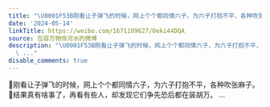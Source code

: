 ```yaml
---
title: "\U0001F53B刚看让子弹飞的时候，网上个个都同情六子，为六子打抱不平，各种吹张麻子。\U0001F53B结果真有啥事了，再看有些人，却发现它们争先恐后都在装胡万。"
date: '2024-05-14'
linkTitle: https://weibo.com/1671109627/Oeki44DQA
source: 包容万物恒河水的微博
description: "\U0001F53B刚看让子弹飞的时候，网上个个都同情六子，为六子打抱不平，各种吹张麻子。<br>\U0001F53B结果真有啥事了，再看有些人，却发现它们争先恐后都在装胡万。
  \ ..."
disable_comments: true
---
```

🔻刚看让子弹飞的时候，网上个个都同情六子，为六子打抱不平，各种吹张麻子。<br>🔻结果真有啥事了，再看有些人，却发现它们争先恐后都在装胡万。  ...